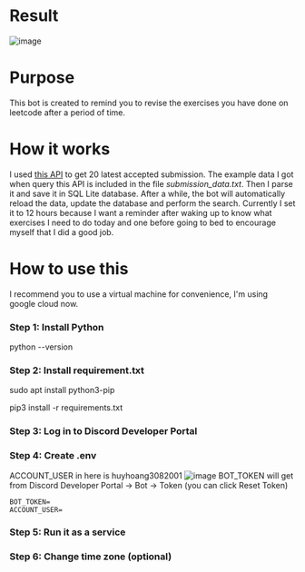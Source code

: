 # Result
![image](https://github.com/user-attachments/assets/574f6441-bffc-4e8e-a1c7-6f977e1663b7)
# Purpose
This bot is created to remind you to revise the exercises you have done on leetcode after a period of time.
# How it works
I used [this API](https://github.com/alfaarghya/alfa-leetcode-api) to get 20 latest accepted submission. The example data I got when query this API is included in the file _submission_data.txt_. Then I parse it and save it in SQL Lite database. After a while, the bot will automatically reload the data, update the database and perform the search. Currently I set it to 12 hours because I want a reminder after waking up to know what exercises I need to do today and one before going to bed to encourage myself that I did a good job.
# How to use this 
I recommend you to use a virtual machine for convenience, I'm using google cloud now.
### Step 1: Install Python
python --version
### Step 2: Install requirement.txt
sudo apt install python3-pip

pip3 install -r requirements.txt
### Step 3: Log in to Discord Developer Portal
### Step 4: Create .env
ACCOUNT_USER in here is huyhoang3082001
![image](https://github.com/user-attachments/assets/e80aeaf1-18f2-4f65-b8bc-27be9c8153d3)
BOT_TOKEN will get from Discord Developer Portal -> Bot -> Token (you can click Reset Token)
```
BOT_TOKEN=
ACCOUNT_USER=
```
### Step 5: Run it as a service
### Step 6: Change time zone (optional)
